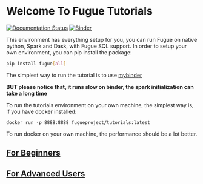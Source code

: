 # Welcome To Fugue Tutorials

[![Documentation Status](https://readthedocs.org/projects/fugue-tutorials/badge/?version=latest)](https://fugue-tutorials.readthedocs.io/en/latest/?badge=latest) [![Binder](https://mybinder.org/badge_logo.svg)](https://mybinder.org/v2/gh/fugue-project/tutorials/master)

This environment has everything setup for you, you can run Fugue on native python, Spark and Dask, with Fugue SQL support. In order to setup your own environment, you can pip install the package:

```bash
pip install fugue[all]
```

The simplest way to run the tutorial is to use [mybinder](https://mybinder.org/v2/gh/fugue-project/tutorials/master)

**BUT please notice that, it runs slow on binder, the spark initialization can take a long time**

To run the tutorials environment on your own machine, the simplest way is, if you have docker installed:

```
docker run -p 8888:8888 fugueproject/tutorials:latest
```

To run docker on your own machine, the performance should be a lot better.

## [For Beginners](tutorials/beginner.ipynb)

## [For Advanced Users](tutorials/advanced.ipynb)